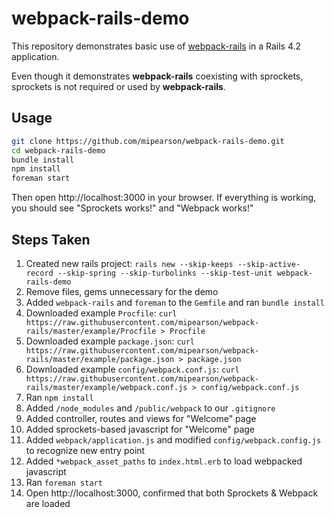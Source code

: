 # webpack-rails-demo

This repository demonstrates basic use of [webpack-rails](https://github.com/mipearson/webpack-rails) in a Rails 4.2 application.

Even though it demonstrates **webpack-rails** coexisting with sprockets, sprockets is not required or used by **webpack-rails**.

## Usage

``` bash
git clone https://github.com/mipearson/webpack-rails-demo.git
cd webpack-rails-demo
bundle install
npm install
foreman start
```

Then open http://localhost:3000 in your browser. If everything is working, you should see "Sprockets works!" and "Webpack works!"

## Steps Taken

1. Created new rails project:
    `rails new --skip-keeps --skip-active-record --skip-spring --skip-turbolinks --skip-test-unit webpack-rails-demo`
1. Remove files, gems unnecessary for the demo
1. Added `webpack-rails` and `foreman` to the `Gemfile` and ran `bundle install`
1. Downloaded example `Procfile`:
  `curl https://raw.githubusercontent.com/mipearson/webpack-rails/master/example/Procfile > Procfile`
1. Downloaded example `package.json`:
  `curl https://raw.githubusercontent.com/mipearson/webpack-rails/master/example/package.json > package.json`
1. Downloaded example `config/webpack.conf.js`:
  `curl https://raw.githubusercontent.com/mipearson/webpack-rails/master/example/webpack.conf.js > config/webpack.conf.js`
1. Ran `npm install`
1. Added `/node_modules` and `/public/webpack` to our `.gitignore`
1. Added controller, routes and views for "Welcome" page
1. Added sprockets-based javascript for "Welcome" page
1. Added `webpack/application.js` and modified `config/webpack.config.js` to recognize new entry point
1. Added `*webpack_asset_paths` to `index.html.erb` to load webpacked javascript
1. Ran `foreman start`
1. Open http://localhost:3000, confirmed that both Sprockets & Webpack are loaded
